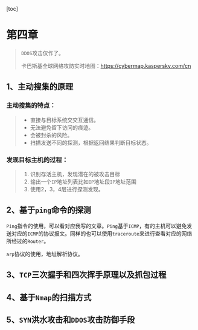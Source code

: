 [toc]

# 第四章

> `DDOS`攻击仅作了。
>
> 卡巴斯基全球网络攻防实时地图：https://cybermap.kaspersky.com/cn

## 1、主动搜集的原理

### 主动搜集的特点：

> + 直接与目标系统交交互通信。
> + 无法避免留下访问的痕迹。
> + 会被封杀的风险。
> + 扫描发送不同的探测，根据返回结果判断目标状态。



### 发现目标主机的过程：

>1. 识别存活主机，发现潜在的被攻击目标
>2. 输出一个`IP`地址列表比如`IP`地址段`IP`地址范围
>3. 使用2，3，4层进行探测发现。





## 2、基于`ping`命令的探测

`Ping`指令的使用，可以看对应我写的文章。`Ping`基于`ICMP`，有的主机可以避免发送对应的`ICMP`的协议报文。同样的也可以使用`traceroute`来进行查看对应的网络所经过的`Router`。

`arp`协议的使用，地址解析协议。







## 3、`TCP`三次握手和四次挥手原理以及抓包过程











## 4、基于`Nmap`的扫描方式











## 5、`SYN`洪水攻击和`DDOS`攻击防御手段











